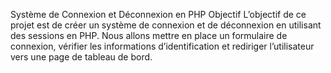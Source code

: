 Système de Connexion et Déconnexion en PHP
Objectif
L’objectif de ce projet est de créer un système de connexion et de déconnexion en utilisant des sessions en PHP.
Nous allons mettre en place un formulaire de connexion, 
vérifier les informations d’identification et rediriger l’utilisateur vers une page de tableau de bord.
